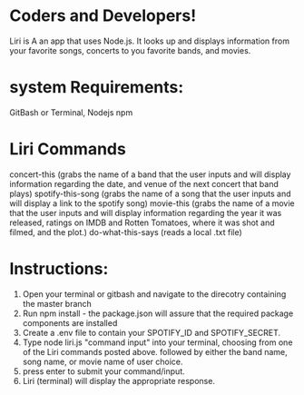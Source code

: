 # Coders and Developers!
Liri is A an app that uses Node.js. It looks up and displays information from your favorite songs, concerts to you favorite bands, and movies.
# system Requirements: 
GitBash or Terminal, 
Nodejs
npm
# Liri Commands
concert-this (grabs the name of a band that the user inputs and will display information regarding the date, and venue of the next concert that band plays)
spotify-this-song (grabs the name of a song that the user inputs and will display a link to the spotify song)
movie-this (grabs the name of a movie that the user inputs and will display information regarding the year it was released, ratings on IMDB and Rotten Tomatoes, where it was shot and filmed, and the plot.)
do-what-this-says (reads a local .txt file)

# Instructions:
1. Open your terminal or gitbash and navigate to the direcotry containing the master branch
2. Run npm install - the package.json will assure that the required package components are installed
3. Create a .env file to contain your SPOTIFY_ID and SPOTIFY_SECRET. 
4. Type node liri.js "command input" into your terminal, choosing from one of the Liri commands posted above. followed by either the band name, song name, or movie name of user choice.
5. press enter to submit your command/input.
6. Liri (terminal) will display the appropriate response.
